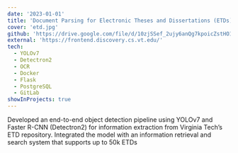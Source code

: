 ```yaml
---
date: '2023-01-01'
title: 'Document Parsing for Electronic Theses and Dissertations (ETDs)'
cover: 'etd.jpg'
github: 'https://drive.google.com/file/d/10zjSSef_2ujy6anQg7kpoicZstHO1lrz/view?usp=share_link'
external: 'https://frontend.discovery.cs.vt.edu/'
tech:
  - YOLOv7
  - Detectron2
  - OCR
  - Docker
  - Flask
  - PostgreSQL
  - GitLab
showInProjects: true
---
```


Developed an end-to-end object detection pipeline using YOLOv7 and Faster R-CNN (Detectron2) for information extraction from Virginia Tech’s ETD repository. Integrated the model with an information retrieval and search system that supports up to 50k ETDs
